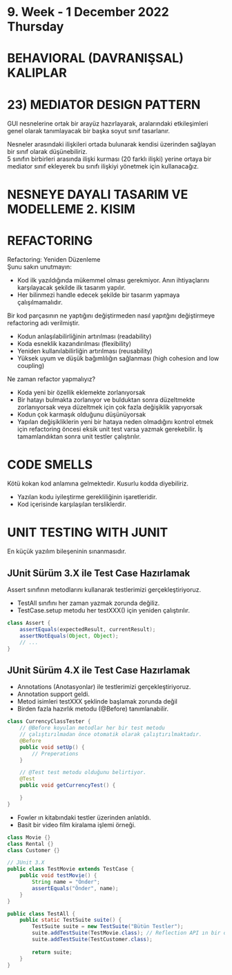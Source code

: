 # 9. Week - 1 December 2022 Thursday

# BEHAVIORAL (DAVRANIŞSAL) KALIPLAR

# 23) MEDIATOR DESIGN PATTERN
GUI nesnelerine ortak bir arayüz hazırlayarak, aralarındaki etkileşimleri genel olarak tanımlayacak bir başka soyut sınıf tasarlanır.  

Nesneler arasındaki ilişkileri ortada bulunarak kendisi üzerinden sağlayan bir sınıf olarak düşünebiliriz.  
5 sınıfın birbirleri arasında ilişki kurması (20 farklı ilişki) yerine ortaya bir mediator sınıf ekleyerek bu sınıfı ilişkiyi yönetmek için kullanacağız.  

# NESNEYE DAYALI TASARIM VE MODELLEME 2. KISIM

# REFACTORING
Refactoring: Yeniden Düzenleme  
Şunu sakın unutmayın:
* Kod ilk yazıldığında mükemmel olması gerekmiyor. Anın ihtiyaçlarını karşılayacak şekilde ilk tasarım yapılır.
* Her bilinmezi handle edecek şekilde bir tasarım yapmaya çalışılmamalıdır.

Bir kod parçasının ne yaptığını değiştirmeden nasıl yapıtğını değiştirmeye refactoring adı verilmiştir.
* Kodun anlaşılabilirliğinin artırılması (readability)
* Koda esneklik kazandırılması (flexibility)
* Yeniden kullanılabilirliğin artırılması (reusability)
* Yüksek uyum ve düşük bağımlılığın sağlanması (high cohesion and low coupling)

Ne zaman refactor yapmalıyız?
* Koda yeni bir özellik eklemekte zorlanıyorsak
* Bir hatayı bulmakta zorlanıyor ve bulduktan sonra düzeltmekte zorlanıyorsak veya düzeltmek için çok fazla değişiklik yapıyorsak
* Kodun çok karmaşık olduğunu düşünüyorsak
* Yapılan değişikliklerin yeni bir hataya neden olmadığını kontrol etmek için refactoring öncesi eksik unit test varsa yazmak gerekebilir. İş tamamlandıktan sonra unit testler çalıştırılır.

# CODE SMELLS
Kötü kokan kod anlamına gelmektedir. Kusurlu kodda diyebiliriz.
* Yazılan kodu iyileştirme gerekliliğinin işaretleridir.
* Kod içerisinde karşılaşılan tersliklerdir.

# UNIT TESTING WITH JUNIT
En küçük yazılım bileşeninin sınanmasıdır.

## JUnit Sürüm 3.X ile Test Case Hazırlamak

Assert sınıfının metodlarını kullanarak testlerimizi gerçekleştiriyoruz.
* TestAll sınıfını her zaman yazmak zorunda değiliz.
* TestCase.setup metodu her testXXX() için yeniden çalıştırılır.


```Java
class Assert {
    assertEquals(expectedResult, currentResult);
    assertNotEquals(Object, Object);
    // ...
}
```

## JUnit Sürüm 4.X ile Test Case Hazırlamak
* Annotations (Anotasyonlar) ile testlerimizi gerçekleştiriyoruz.
* Annotation support geldi.
* Metod isimleri testXXX şeklinde başlamak zorunda değil
* Birden fazla hazırlık metodu (@Before) tanımlanabilir.
```Java
class CurrencyClassTester {
    // @Before koyulan metodlar her bir test metodu
    // çalıştırılmadan önce otomatik olarak çalıştırılmaktadır.
    @Before
    public void setUp() {
        // Preperations
    }

    // @Test test metodu olduğunu belirtiyor.
    @Test
    public void getCurrencyTest() {

    }
}
```

* Fowler ın kitabındaki testler üzerinden anlatıldı.
* Basit bir video film kiralama işlemi örneği.

```Java
class Movie {}
class Rental {}
class Customer {}

// JUnit 3.X
public class TestMovie extends TestCase {
    public void testMovie() {
        String name = "Önder";
        assertEquals("Önder", name);
    }
}

public class TestAll {
    public static TestSuite suite() {
        TestSuite suite = new TestSuite("Bütün Testler");
        suite.addTestSuite(TestMovie.class); // Reflection API ın bir özelliği ile oluşturuluyor.
        suite.addTestSuite(TestCustomer.class);
        
        return suite;
    }
}
```
